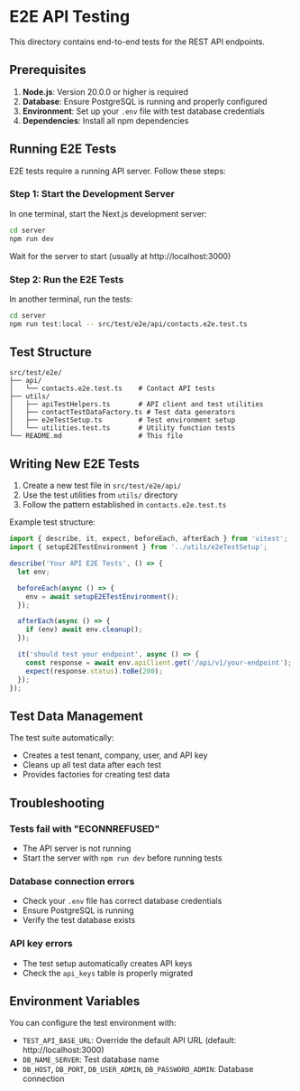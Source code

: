 # E2E API Testing

This directory contains end-to-end tests for the REST API endpoints.

## Prerequisites

1. **Node.js**: Version 20.0.0 or higher is required
2. **Database**: Ensure PostgreSQL is running and properly configured
3. **Environment**: Set up your `.env` file with test database credentials
4. **Dependencies**: Install all npm dependencies

## Running E2E Tests

E2E tests require a running API server. Follow these steps:

### Step 1: Start the Development Server

In one terminal, start the Next.js development server:

```bash
cd server
npm run dev
```

Wait for the server to start (usually at http://localhost:3000)

### Step 2: Run the E2E Tests

In another terminal, run the tests:

```bash
cd server
npm run test:local -- src/test/e2e/api/contacts.e2e.test.ts
```

## Test Structure

```
src/test/e2e/
├── api/
│   └── contacts.e2e.test.ts    # Contact API tests
├── utils/
│   ├── apiTestHelpers.ts       # API client and test utilities
│   ├── contactTestDataFactory.ts # Test data generators
│   ├── e2eTestSetup.ts         # Test environment setup
│   └── utilities.test.ts       # Utility function tests
└── README.md                   # This file
```

## Writing New E2E Tests

1. Create a new test file in `src/test/e2e/api/`
2. Use the test utilities from `utils/` directory
3. Follow the pattern established in `contacts.e2e.test.ts`

Example test structure:

```typescript
import { describe, it, expect, beforeEach, afterEach } from 'vitest';
import { setupE2ETestEnvironment } from '../utils/e2eTestSetup';

describe('Your API E2E Tests', () => {
  let env;

  beforeEach(async () => {
    env = await setupE2ETestEnvironment();
  });

  afterEach(async () => {
    if (env) await env.cleanup();
  });

  it('should test your endpoint', async () => {
    const response = await env.apiClient.get('/api/v1/your-endpoint');
    expect(response.status).toBe(200);
  });
});
```

## Test Data Management

The test suite automatically:
- Creates a test tenant, company, user, and API key
- Cleans up all test data after each test
- Provides factories for creating test data

## Troubleshooting

### Tests fail with "ECONNREFUSED"
- The API server is not running
- Start the server with `npm run dev` before running tests

### Database connection errors
- Check your `.env` file has correct database credentials
- Ensure PostgreSQL is running
- Verify the test database exists

### API key errors
- The test setup automatically creates API keys
- Check the `api_keys` table is properly migrated

## Environment Variables

You can configure the test environment with:

- `TEST_API_BASE_URL`: Override the default API URL (default: http://localhost:3000)
- `DB_NAME_SERVER`: Test database name
- `DB_HOST`, `DB_PORT`, `DB_USER_ADMIN`, `DB_PASSWORD_ADMIN`: Database connection